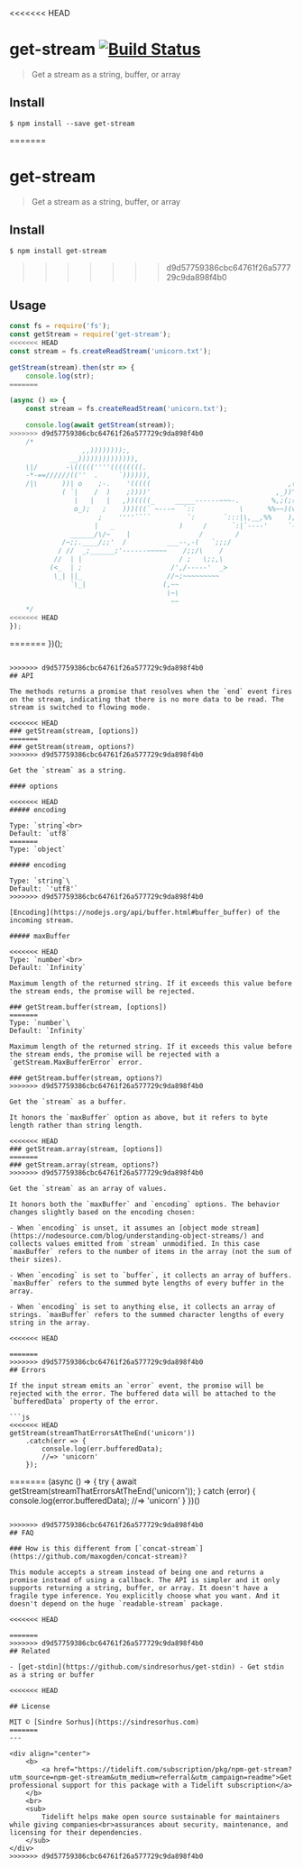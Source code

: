 <<<<<<< HEAD
# get-stream [![Build Status](https://travis-ci.org/sindresorhus/get-stream.svg?branch=master)](https://travis-ci.org/sindresorhus/get-stream)

> Get a stream as a string, buffer, or array


## Install

```
$ npm install --save get-stream
```


=======
# get-stream

> Get a stream as a string, buffer, or array

## Install

```
$ npm install get-stream
```

>>>>>>> d9d57759386cbc64761f26a577729c9da898f4b0
## Usage

```js
const fs = require('fs');
const getStream = require('get-stream');
<<<<<<< HEAD
const stream = fs.createReadStream('unicorn.txt');

getStream(stream).then(str => {
	console.log(str);
=======

(async () => {
	const stream = fs.createReadStream('unicorn.txt');

	console.log(await getStream(stream));
>>>>>>> d9d57759386cbc64761f26a577729c9da898f4b0
	/*
	              ,,))))))));,
	           __)))))))))))))),
	\|/       -\(((((''''((((((((.
	-*-==//////((''  .     `)))))),
	/|\      ))| o    ;-.    '(((((                                  ,(,
	         ( `|    /  )    ;))))'                               ,_))^;(~
	            |   |   |   ,))((((_     _____------~~~-.        %,;(;(>';'~
	            o_);   ;    )))(((` ~---~  `::           \      %%~~)(v;(`('~
	                  ;    ''''````         `:       `:::|\,__,%%    );`'; ~
	                 |   _                )     /      `:|`----'     `-'
	           ______/\/~    |                 /        /
	         /~;;.____/;;'  /          ___--,-(   `;;;/
	        / //  _;______;'------~~~~~    /;;/\    /
	       //  | |                        / ;   \;;,\
	      (<_  | ;                      /',/-----'  _>
	       \_| ||_                     //~;~~~~~~~~~
	           `\_|                   (,~~
	                                   \~\
	                                    ~~
	*/
<<<<<<< HEAD
});
```


=======
})();
```

>>>>>>> d9d57759386cbc64761f26a577729c9da898f4b0
## API

The methods returns a promise that resolves when the `end` event fires on the stream, indicating that there is no more data to be read. The stream is switched to flowing mode.

<<<<<<< HEAD
### getStream(stream, [options])
=======
### getStream(stream, options?)
>>>>>>> d9d57759386cbc64761f26a577729c9da898f4b0

Get the `stream` as a string.

#### options

<<<<<<< HEAD
##### encoding

Type: `string`<br>
Default: `utf8`
=======
Type: `object`

##### encoding

Type: `string`\
Default: `'utf8'`
>>>>>>> d9d57759386cbc64761f26a577729c9da898f4b0

[Encoding](https://nodejs.org/api/buffer.html#buffer_buffer) of the incoming stream.

##### maxBuffer

<<<<<<< HEAD
Type: `number`<br>
Default: `Infinity`

Maximum length of the returned string. If it exceeds this value before the stream ends, the promise will be rejected.

### getStream.buffer(stream, [options])
=======
Type: `number`\
Default: `Infinity`

Maximum length of the returned string. If it exceeds this value before the stream ends, the promise will be rejected with a `getStream.MaxBufferError` error.

### getStream.buffer(stream, options?)
>>>>>>> d9d57759386cbc64761f26a577729c9da898f4b0

Get the `stream` as a buffer.

It honors the `maxBuffer` option as above, but it refers to byte length rather than string length.

<<<<<<< HEAD
### getStream.array(stream, [options])
=======
### getStream.array(stream, options?)
>>>>>>> d9d57759386cbc64761f26a577729c9da898f4b0

Get the `stream` as an array of values.

It honors both the `maxBuffer` and `encoding` options. The behavior changes slightly based on the encoding chosen:

- When `encoding` is unset, it assumes an [object mode stream](https://nodesource.com/blog/understanding-object-streams/) and collects values emitted from `stream` unmodified. In this case `maxBuffer` refers to the number of items in the array (not the sum of their sizes).

- When `encoding` is set to `buffer`, it collects an array of buffers. `maxBuffer` refers to the summed byte lengths of every buffer in the array.

- When `encoding` is set to anything else, it collects an array of strings. `maxBuffer` refers to the summed character lengths of every string in the array.

<<<<<<< HEAD

=======
>>>>>>> d9d57759386cbc64761f26a577729c9da898f4b0
## Errors

If the input stream emits an `error` event, the promise will be rejected with the error. The buffered data will be attached to the `bufferedData` property of the error.

```js
<<<<<<< HEAD
getStream(streamThatErrorsAtTheEnd('unicorn'))
	.catch(err => {
		console.log(err.bufferedData);
		//=> 'unicorn'
	});
```


=======
(async () => {
	try {
		await getStream(streamThatErrorsAtTheEnd('unicorn'));
	} catch (error) {
		console.log(error.bufferedData);
		//=> 'unicorn'
	}
})()
```

>>>>>>> d9d57759386cbc64761f26a577729c9da898f4b0
## FAQ

### How is this different from [`concat-stream`](https://github.com/maxogden/concat-stream)?

This module accepts a stream instead of being one and returns a promise instead of using a callback. The API is simpler and it only supports returning a string, buffer, or array. It doesn't have a fragile type inference. You explicitly choose what you want. And it doesn't depend on the huge `readable-stream` package.

<<<<<<< HEAD

=======
>>>>>>> d9d57759386cbc64761f26a577729c9da898f4b0
## Related

- [get-stdin](https://github.com/sindresorhus/get-stdin) - Get stdin as a string or buffer

<<<<<<< HEAD

## License

MIT © [Sindre Sorhus](https://sindresorhus.com)
=======
---

<div align="center">
	<b>
		<a href="https://tidelift.com/subscription/pkg/npm-get-stream?utm_source=npm-get-stream&utm_medium=referral&utm_campaign=readme">Get professional support for this package with a Tidelift subscription</a>
	</b>
	<br>
	<sub>
		Tidelift helps make open source sustainable for maintainers while giving companies<br>assurances about security, maintenance, and licensing for their dependencies.
	</sub>
</div>
>>>>>>> d9d57759386cbc64761f26a577729c9da898f4b0
